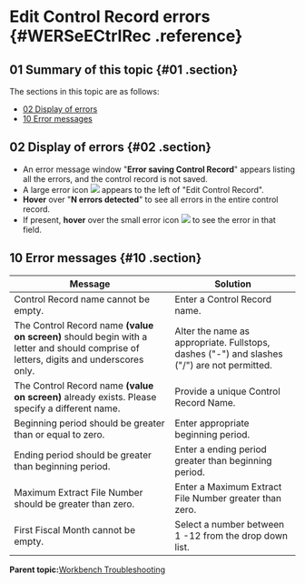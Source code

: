 # Edit Control Record errors {#WERSeECtrlRec .reference}

## 01 Summary of this topic {#01 .section}

The sections in this topic are as follows:

-   [02 Display of errors](WERSeECtrlRec.md#02)
-   [10 Error messages](WERSeECtrlRec.md#10)

## 02 Display of errors {#02 .section}

-   An error message window "**Error saving Control Record**" appears listing all the errors, and the control record is not saved.
-   A large error icon ![](images/Icon_Error_Large_01.gif) appears to the left of "Edit Control Record".
-   **Hover** over "**N errors detected**" to see all errors in the entire control record.
-   If present, **hover** over the small error icon ![](images/Icon_Error_Field_01.gif) to see the error in that field.

## 10 Error messages {#10 .section}

|Message|Solution|
|-------|--------|
|Control Record name cannot be empty.|Enter a Control Record name.|
|The Control Record name **\(value on screen\)** should begin with a letter and should comprise of letters, digits and underscores only.|Alter the name as appropriate. Fullstops, dashes \("-"\) and slashes \("/"\) are not permitted.|
|The Control Record name **\(value on screen\)** already exists. Please specify a different name.|Provide a unique Control Record Name.|
|Beginning period should be greater than or equal to zero.|Enter appropriate beginning period.|
|Ending period should be greater than beginning period.|Enter a ending period greater than beginning period.|
|Maximum Extract File Number should be greater than zero.|Enter a Maximum Extract File Number greater than zero.|
|First Fiscal Month cannot be empty.|Select a number between 1 -12 from the drop down list.|

**Parent topic:**[Workbench Troubleshooting](../html/AAR950WETr.md)

